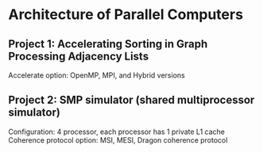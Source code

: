 # Architecture of Parallel Computers

## Project 1: Accelerating Sorting in Graph Processing Adjacency Lists 
Accelerate option: OpenMP, MPI, and Hybrid versions

## Project 2: SMP simulator (shared multiprocessor simulator)
Configuration: 4 processor, each processor has 1 private L1 cache
<br>Coherence protocol option: MSI, MESI, Dragon coherence protocol